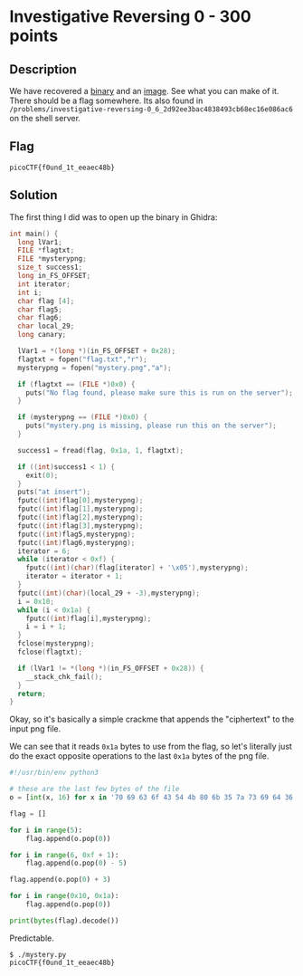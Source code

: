 # Investigative Reversing 0 - 300 points
## Description

We have recovered a [binary](./mystery) and an [image](./mystery.png). See what you can make of it. There should be a flag somewhere. Its also found in `/problems/investigative-reversing-0_6_2d92ee3bac4838493cb68ec16e086ac6` on the shell server.

## Flag

```
picoCTF{f0und_1t_eeaec48b}
```

## Solution

The first thing I did was to open up the binary in Ghidra:

```c
int main() {
  long lVar1;
  FILE *flagtxt;
  FILE *mysterypng;
  size_t success1;
  long in_FS_OFFSET;
  int iterator;
  int i;
  char flag [4];
  char flag5;
  char flag6;
  char local_29;
  long canary;

  lVar1 = *(long *)(in_FS_OFFSET + 0x28);
  flagtxt = fopen("flag.txt","r");
  mysterypng = fopen("mystery.png","a");

  if (flagtxt == (FILE *)0x0) {
    puts("No flag found, please make sure this is run on the server");
  }

  if (mysterypng == (FILE *)0x0) {
    puts("mystery.png is missing, please run this on the server");
  }

  success1 = fread(flag, 0x1a, 1, flagtxt);

  if ((int)success1 < 1) {
    exit(0);
  }
  puts("at insert");
  fputc((int)flag[0],mysterypng);
  fputc((int)flag[1],mysterypng);
  fputc((int)flag[2],mysterypng);
  fputc((int)flag[3],mysterypng);
  fputc((int)flag5,mysterypng);
  fputc((int)flag6,mysterypng);
  iterator = 6;
  while (iterator < 0xf) {
    fputc((int)(char)(flag[iterator] + '\x05'),mysterypng);
    iterator = iterator + 1;
  }
  fputc((int)(char)(local_29 + -3),mysterypng);
  i = 0x10;
  while (i < 0x1a) {
    fputc((int)flag[i],mysterypng);
    i = i + 1;
  }
  fclose(mysterypng);
  fclose(flagtxt);

  if (lVar1 != *(long *)(in_FS_OFFSET + 0x28)) {
    __stack_chk_fail();
  }
  return;
}
```

Okay, so it's basically a simple crackme that appends the "ciphertext" to the input png file.

We can see that it reads `0x1a` bytes to use from the flag, so let's literally just do the exact opposite operations to the last `0x1a` bytes of the png file.

```python
#!/usr/bin/env python3

# these are the last few bytes of the file
o = [int(x, 16) for x in '70 69 63 6f 43 54 4b 80 6b 35 7a 73 69 64 36 71 5f 65 65 61 65 63 34 38 62 7d'.split(' ')]

flag = []

for i in range(5):
    flag.append(o.pop(0))

for i in range(6, 0xf + 1):
    flag.append(o.pop(0) - 5)

flag.append(o.pop(0) + 3)

for i in range(0x10, 0x1a):
    flag.append(o.pop(0))

print(bytes(flag).decode())
```

Predictable.

```
$ ./mystery.py
picoCTF{f0und_1t_eeaec48b}
```
